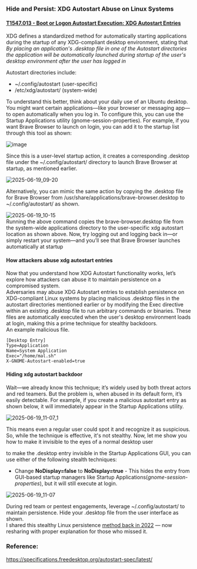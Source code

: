 ### Hide and Persist: XDG Autostart Abuse on Linux Systems
#### [T1547.013 -  Boot or Logon Autostart Execution: XDG Autostart Entries](https://attack.mitre.org/techniques/T1547/013/)  
XDG defines a standardized method for automatically starting applications during the startup of any XDG-compliant desktop environment, stating that _By placing an application's .desktop file in one of the Autostart directories the application will be automatically launched during startup of the user's desktop environment after the user has logged in_   

Autostart directories include:  
- ~/.config/autostart (user-specific)
- /etc/xdg/autostart/ (system-wide)

To understand this better, think about your daily use of an Ubuntu desktop. You might want certain applications—like your browser or messaging app—to open automatically when you log in. To configure this, you can use the Startup Applications utility (gnome-session-properties). For example, if you want Brave Browser to launch on login, you can add it to the startup list through this tool as shown: 

![image](https://github.com/user-attachments/assets/ccbd01dc-768f-4f90-856d-7ef220cab5d6)  

Since this is a user-level startup action, it creates a corresponding .desktop file under the ~/.config/autostart/ directory to launch Brave Browser at startup, as mentioned earlier.  

![2025-06-19_09-20](https://github.com/user-attachments/assets/53cf698d-53a8-4a19-a526-e54791fb21c5)

Alternatively, you can mimic the same action by copying the .desktop file for Brave Browser from /usr/share/applications/brave-browser.desktop to ~/.config/autostart/ as shown.  

![2025-06-19_10-15](https://github.com/user-attachments/assets/4a94ef81-a4bb-4829-ab7c-b83c34142d76)    
Running the above command copies the brave-browser.desktop file from the system-wide applications directory to the user-specific xdg autostart location as shown above.
Now, try logging out and logging back in—or simply restart your system—and you’ll see that Brave Browser launches automatically at startup  
#### How attackers abuse xdg autostart entries
Now that you understand how XDG Autostart functionality works, let’s explore how attackers can abuse it to maintain persistence on a compromised system.  
Adversaries may abuse XDG Autostart entries to establish persistence on XDG-compliant Linux systems by placing malicious .desktop files in the autostart directories mentioned earlier or by modifying the Exec directive within an existing .desktop file to run arbitrary commands or binaries. These files are automatically executed when the user's desktop environment loads at login, making this a prime technique for stealthy backdoors.  
An example malicious file.    
```
[Desktop Entry]
Type=Application
Name=System Application
Exec="/home/mal.sh"
X-GNOME-Autostart-enabled=true
```
#### Hiding xdg autostart backdoor
Wait—we already know this technique; it’s widely used by both threat actors and red teamers. But the problem is, when abused in its default form, it’s easily detectable. For example, if you create a malicious autostart entry as shown below, it will immediately appear in the Startup Applications utility.  

![2025-06-19_11-07_1](https://github.com/user-attachments/assets/d075efc5-7163-4329-a223-49bc52d0a50c)

This means even a regular user could spot it and recognize it as suspicious. So, while the technique is effective, it's not stealthy.  Now, let me show you how to make it invisible to the eyes of a normal desktop user   

to make the .desktop entry invisible in the Startup Applications GUI, you can use either of the following stealth techniques:

- Change **NoDisplay=false** to **NoDisplay=true** - This hides the entry from GUI-based startup managers like Startup Applications(_gnome-session-properties_), but it will still execute at login.  
  
![2025-06-19_11-07](https://github.com/user-attachments/assets/51512a1e-8c56-4e16-b79d-8ef194614b3c)

During red team or pentest engagements, leverage ~/.config/autostart/ to maintain persistence. Hide your .desktop file from the user interface as shown.  
I shared this stealthy Linux persistence [method back in 2022](https://x.com/ashokkrishna99/status/1529722464963506176) — now resharing with proper explanation for those who missed it.

### Reference:
https://specifications.freedesktop.org/autostart-spec/latest/    
